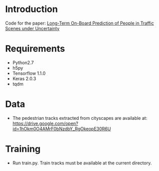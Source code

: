 # Introduction
Code for the paper: [Long-Term On-Board Prediction of People in Traffic Scenes under Uncertainty](http://openaccess.thecvf.com/content_cvpr_2018/CameraReady/3887.pdf) 

# Requirements

* Python2.7
* h5py
* Tensorflow 1.1.0
* Keras 2.0.3
* tqdm

# Data
* The pedestrian tracks extracted from cityscapes are available at: https://drive.google.com/open?id=1hOkm0O4AMrF0bNzdbY_RgOkeopE30R6U

# Training
* Run train.py. Train tracks must be available at the current directory.
